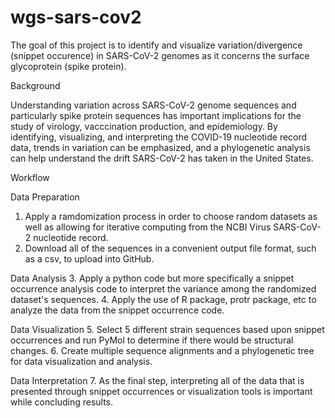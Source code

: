# wgs-sars-cov2
The goal of this project is to identify and visualize variation/divergence (snippet occurence) in SARS-CoV-2 genomes as it concerns the surface glycoprotein (spike protein).

Background

Understanding variation across SARS-CoV-2 genome sequences and particularly spike protein sequences has important implications for the study of virology, vacccination production, and epidemiology. By identifying, visualizing, and interpreting the COVID-19 nucleotide record data, trends in variation can be emphasized, and a phylogenetic analysis can help understand the drift SARS-CoV-2 has taken in the United States. 

Workflow

Data Preparation
1. Apply a ramdomization process in order to choose random datasets as well as allowing for iterative computing from the NCBI Virus SARS-CoV-2 nucleotide record.
2. Download all of the sequences in a convenient output file format, such as a csv, to upload into GitHub. 

Data Analysis
3. Apply a python code but more specifically a snippet occurrence analysis code to interpret the variance among the randomized dataset's sequences. 
4. Apply the use of R package, protr package, etc to analyze the data from the snippet occurrence code.

Data Visualization
5. Select 5 different strain sequences based upon snippet occurrences and run PyMol to determine if there would be structural changes. 
6. Create multiple sequence alignments and a phylogenetic tree for data visualization and analysis.

Data Interpretation
7. As the final step, interpreting all of the data that is presented through snippet occurrences or visualization tools is important while concluding results. 
